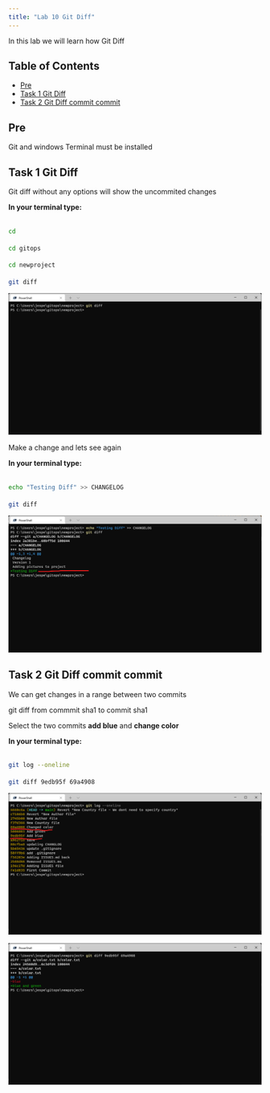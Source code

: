 ```yaml
---
title: "Lab 10 Git Diff"
---
```


In this lab we will learn how Git Diff

## Table of Contents

- [Pre](#pre)
- [Task 1 Git Diff](#task-1-git-diff)
- [Task 2 Git Diff commit commit](#task-2-git-diff-commit-commit)

## Pre

Git and windows Terminal must be installed

## Task 1 Git Diff

Git diff without any options will show the uncommited changes

__In your terminal type:__

```bash

cd

cd gitops

cd newproject

git diff

```

![Alt text](images/001_git_diff.png?raw=true "git diff")

Make a change and lets see again

__In your terminal type:__

```bash

echo "Testing Diff" >> CHANGELOG

git diff

```

![Alt text](images/002_git_diff.png?raw=true "git diff")

## Task 2 Git Diff commit commit

We can get changes in a range between two commits

git diff from commmit sha1 to commit sha1

Select the two commits __add blue__ and __change color__

__In your terminal type:__

```bash

git log --oneline

git diff 9edb95f 69a4908

```

![Alt text](images/003_git_log.png?raw=true "git log")

![Alt text](images/004_git_diff_commit_commit.png?raw=true "git diff commit commit")
